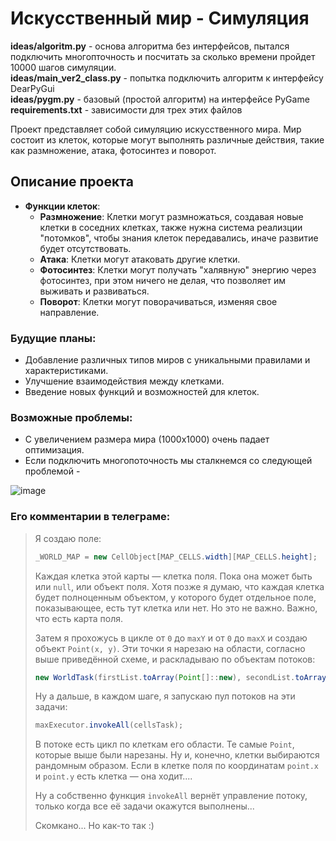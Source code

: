 # Искусственный мир - Симуляция
**ideas/algoritm.py** - основа алгоритма без интерфейсов, пытался подключить многопточность и посчитать за сколько времени пройдет 10000 шагов симуляции. <br />
**ideas/main_ver2_class.py** - попытка подключить алгоритм к интерфейсу DearPyGui <br />
**ideas/pygm.py** - базовый (простой алгоритм) на интерфейсе PyGame <br />
**requirements.txt** - зависимости для трех этих файлов <br />

Проект представляет собой симуляцию искусственного мира. Мир состоит из клеток, которые могут выполнять различные действия, такие как размножение, атака, фотосинтез и поворот.

## Описание проекта
- **Функции клеток**:
  - **Размножение**: Клетки могут размножаться, создавая новые клетки в соседних клетках, также нужна система реализции "потомков", чтобы знания клеток передавались, иначе развитие будет отсутствовать.
  - **Атака**: Клетки могут атаковать другие клетки.
  - **Фотосинтез**: Клетки могут получать "халявную" энергию через фотосинтез, при этом ничего не делая, что позволяет им выживать и развиваться.
  - **Поворот**: Клетки могут поворачиваться, изменяя свое направление.

### Будущие планы:
- Добавление различных типов миров с уникальными правилами и характеристиками.
- Улучшение взаимодействия между клетками.
- Введение новых функций и возможностей для клеток.

### Возможные проблемы:
- С увеличением размера мира (1000х1000) очень падает оптимизация.
- Если подключить многопоточность мы сталкнемся со следующей проблемой -

![image](https://github.com/user-attachments/assets/fd5e73d2-0bb6-4c18-ab96-2361c6a627db)

### Его комментарии в телеграме:
> Я создаю поле:
>
> ```java
> _WORLD_MAP = new CellObject[MAP_CELLS.width][MAP_CELLS.height];
> ```
>
> Каждая клетка этой карты — клетка поля. Пока она может быть или `null`, или объект поля. Хотя позже я думаю, что каждая клетка будет полноценным объектом, у которого будет отдельное поле, показывающее, есть тут клетка или нет. Но это не важно. Важно, что есть карта поля.
>
> Затем я прохожусь в цикле от `0` до `maxY` и от `0` до `maxX` и создаю объект `Point(x, y)`. Эти точки я нарезаю на области, согласно выше приведённой схеме, и раскладываю по объектам потоков:
>
> ```java
> new WorldTask(firstList.toArray(Point[]::new), secondList.toArray(Point[]::new));
> ```
>
> Ну а дальше, в каждом шаге, я запускаю пул потоков на эти задачи:
>
> ```java
> maxExecutor.invokeAll(cellsTask);
> ```
>
> В потоке есть цикл по клеткам его области. Те самые `Point`, которые выше были нарезаны. Ну и, конечно, клетки выбираются рандомным образом. Если в клетке поля по координатам `point.x` и `point.y` есть клетка — она ходит....
>
> Ну а собственно функция `invokeAll` вернёт управление потоку, только когда все её задачи окажутся выполнены...
>
> Скомкано... Но как-то так :)
